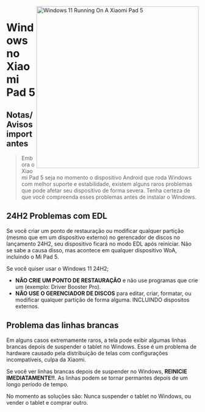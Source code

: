 <img align="right" src="https://raw.githubusercontent.com/erdilS/Port-Windows-11-Xiaomi-Pad-5/main/nabu.png" width="425" alt="Windows 11 Running On A Xiaomi Pad 5">

# Windows no Xiaomi Pad 5

## Notas/Avisos importantes
> Embora o Xiaomi Pad 5 seja no momento o dispositivo Android que roda Windows com melhor suporte e estabilidade, existem alguns raros problemas que pode afetar seu dispositivo de forma severa. Tenha certeza de que você compreenda esses problemas antes de instalar o Windows.

## 24H2 Problemas com EDL
Se você criar um ponto de restauração ou modificar qualquer partição (mesmo que em um dispositivo externo) no gerencador de discos no lançamento 24H2, seu dispositivo ficará no modo EDL após reiniciar. Não se sabe a causa disso, mas acontece em qualquer dispositivo WoA, incluindo o Mi Pad 5.

Se você quiser usar o Windows 11 24H2;
- **NÃO CRIE UM PONTO DE RESTAURAÇÃO** e não use programas que crie um (exemplo: Driver Booster Pro).
- **NÃO USE O GERENCIADOR DE DISCOS** para editar, criar, formatar, ou modificar qualquer partição de forma alguma. INCLUINDO dispositos externos.

## Problema das linhas brancas
Em alguns casos extremamente raros, a tela pode exibir algumas linhas brancas depois de suspender o tablet no Windows. Esse é um problema de hardware causado pela distribuição de telas com configurações incompatíveis, culpa da Xiaomi.

Se você ver linhas brancas depois de suspender no Windows, **REINICIE IMEDIATAMENTE!!**. As linhas podem se tornar permantes depois de um longo período de tempo.

No momento as soluções são: Nunca suspender o tablet no Windows, ou vender o tablet e comprar outro.

























